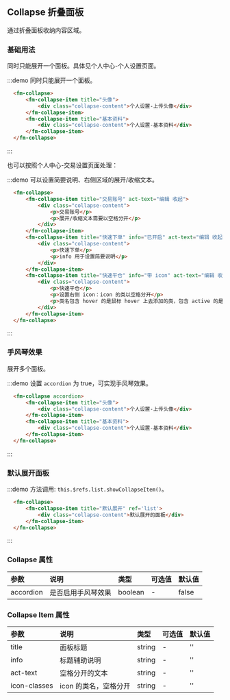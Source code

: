 <style>
    .collapse-content {
        padding: 20px;
        height: 150px;
    }
    .fm-collapse-item {
        margin-bottom: 20px;
        &:last-child {
            margin-bottom: 0px;
        }
    }
    .edit-icon{
        display: inline-block;
        width: 9px;
        height: 10px;
        background: url("//alibetawww.followme.com/portalindex/assets/account-nav-icon.png") no-repeat -120px 0;
        vertical-align: top;
        margin: 2px 0 0 0;
        &:hover{
            background-position: -160px 0;
        }
        &.edit-hover-icon{
            background-position: -160px 0;
        }
        &.edit-icon-active{
            background-position: -120px -20px;
            &:hover{
                background-position: -160px -20px;
            }
            &.edit-hover-icon-active{
                background-position: -160px -20px;
            }
        }
    }
</style>
<script>
    export default {
        mounted () {
            if (this.$refs.list) {
                this.$refs.list.showCollapseItem();
            }
        }
    }
</script>
## Collapse 折叠面板
通过折叠面板收纳内容区域。

### 基础用法
同时只能展开一个面板。具体见个人中心-个人设置页面。

:::demo 同时只能展开一个面板。

```html
  <fm-collapse>
      <fm-collapse-item title="头像">
          <div class="collapse-content">个人设置-上传头像</div>
      </fm-collapse-item>
      <fm-collapse-item title="基本资料">
          <div class="collapse-content">个人设置-基本资料</div>
      </fm-collapse-item>
  </fm-collapse>
```
:::

也可以按照个人中心-交易设置页面处理：

:::demo 可以设置简要说明、右侧区域的展开/收缩文本。

```html
  <fm-collapse>
      <fm-collapse-item title="交易账号" act-text="编辑 收起">
          <div class="collapse-content">
              <p>交易账号</p>
              <p>展开/收缩文本需要以空格分开</p>
          </div>
      </fm-collapse-item>
      <fm-collapse-item title="快速下单" info="已开启" act-text="编辑 收起">
          <div class="collapse-content">
              <p>快速下单</p>
              <p>info 用于设置简要说明</p>
          </div>
      </fm-collapse-item>
      <fm-collapse-item title="快速平仓" info="带 icon" act-text="编辑 收起" icon-classes="edit-icon edit-hover-icon edit-icon-active edit-hover-icon-active">
          <div class="collapse-content">
              <p>快速平仓</p>
              <p>设置右侧 icon：icon 的类以空格分开</p>
              <p>类名包含 hover 的是鼠标 hover 上去添加的类，包含 active 的是面板展开时添加的类，带 hover & active 的是展开时鼠标 hover 时添加的类</p>
          </div>
      </fm-collapse-item>
  </fm-collapse>
```
:::

### 手风琴效果
展开多个面板。

:::demo 设置 `accordion` 为 true，可实现手风琴效果。

```html
  <fm-collapse accordion>
      <fm-collapse-item title="头像">
          <div class="collapse-content">个人设置-上传头像</div>
      </fm-collapse-item>
      <fm-collapse-item title="基本资料">
          <div class="collapse-content">个人设置-基本资料</div>
      </fm-collapse-item>
  </fm-collapse>
```
:::

### 默认展开面板
:::demo 方法调用: `this.$refs.list.showCollapseItem()`。

```html
  <fm-collapse>
      <fm-collapse-item title="默认展开" ref='list'>
          <div class="collapse-content">默认展开的面板</div>
      </fm-collapse-item>
  </fm-collapse>
```
:::

### Collapse 属性
| 参数      | 说明          | 类型      | 可选值                           | 默认值  |
| :---------- | :-------------- | :---------- | :--------------------------------  | :-------- |
| accordion | 是否启用手风琴效果 | boolean | - | false |

### Collapse Item 属性
| 参数      | 说明          | 类型      | 可选值                           | 默认值  |
| :---------- | :-------------- | :---------- | :--------------------------------  | :-------- |
| title | 面板标题 | string | - | '' |
| info | 标题辅助说明 | string | - | '' |
| act-text |  空格分开的文本 | string | - | '' |
| icon-classes | icon 的类名，空格分开 | string | - | '' |